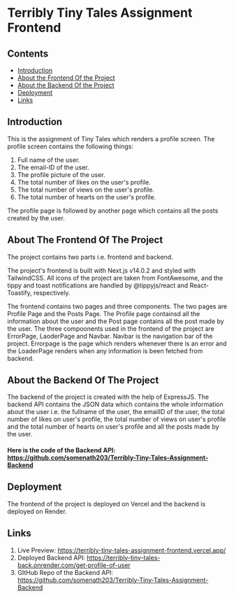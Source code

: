 # Terribly Tiny Tales Assignment Frontend

## Contents

- [Introduction](#Introduction)
- [About the Frontend Of the Project](#About-The-Frontend-Of-The-Project)
- [About the Backend Of the Project](#About-The-Backend-Of-The-Project)
- [Deployment](#Deployment)
- [Links](#Links)

## Introduction
This is the assignment of Tiny Tales which renders a profile screen. The profile screen contains the following things:
01) Full name of the user.
02) The email-ID of the user.
03) The profile picture of the user.
04) The total number of likes on the user's profile.
05) The total number of views on the user's profile.
06) The total number of hearts on the user's profile.

The profile page is followed by another page which contains all the posts created by the user.

## About The Frontend Of The Project
The project contains two parts i.e. frontend and backend. 

The project's frontend is built with Next.js v14.0.2 and styled with TailwindCSS. All icons of the project are taken from FontAwesome, and the tippy and toast notifications are handled by @tippyjs/react and React-Toastify, respectively.

The frontend contains two pages and three components. The two pages are Profile Page and the Posts Page. The Profile page containsd all the information about the user and the Post page contains all the post made by the user. The three compoonents used in the frontend of the project are ErrorPage, LaoderPage and Navbar. Navbar is the navigation bar of the project. Errorpage is the page which renders whenever there is an error and the LoaderPage renders when any information is been fetched from backend.

## About the Backend Of The Project
The backend of the project is created with the help of ExpressJS. The backend API contains the JSON data which contains the whole information about the user i.e. the fullname of the user, the emailID of the user, the total number of likes on user's profile, the total number of views on user's profile and the total number of hearts on user's profile and all the posts made by the user.

#### Here is the code of the Backend API: https://github.com/somenath203/Terribly-Tiny-Tales-Assignment-Backend

## Deployment
The frontend of the project is deployed on Vercel and the backend is deployed on Render.

## Links

01) Live Preview: https://terribly-tiny-tales-assignment-frontend.vercel.app/
02) Deployed Backend API: https://terribly-tiny-tales-back.onrender.com/get-profile-of-user
03) GItHub Repo of the Backend API: https://github.com/somenath203/Terribly-Tiny-Tales-Assignment-Backend
